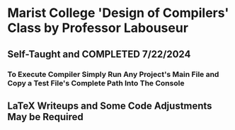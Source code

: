 # Marist College 'Design of Compilers' Class by Professor Labouseur
## Self-Taught and COMPLETED 7/22/2024

### To Execute Compiler Simply Run Any Project's Main File and Copy a Test File's Complete Path Into The Console


## LaTeX Writeups and Some Code Adjustments May be Required
